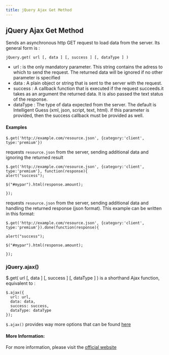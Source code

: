 ```yaml
---
title: jQuery Ajax Get Method
---
```

## jQuery Ajax Get Method
Sends an asynchronous http GET request to load data from the server. Its general form is :
~~~~
jQuery.get( url [, data ] [, success ] [, dataType ] )
~~~~

* url : is the only mandatory parameter. This string contains the adress to which to send the request. The returned data will be ignored if no other parameter is specified
* data : A plain object or string that is sent to the server with the request. 
* success : A callback function that is executed if the request succeeds.it takes as an argument the returned data. It is also passed the text status of the response.
* dataType : The type of data expected from the server. The default is Intelligent Guess (xml, json, script, text, html). if this parameter is provided, then the success callback must be provided as well.

#### Examples
~~~~
$.get('http://example.com/resource.json', {category:'client', type:'premium'})
~~~~

requests `resource.json` from the server, sending additional data and ignoring the returned result
~~~~
$.get('http://example.com/resource.json', {category:'client', type:'premium'}, function(response){ 
alert("success");

$("#mypar").html(response.amount);

});
~~~~
requests `resource.json` from the server, sending additional data and handling the returned response (json format). This example can be written in this format:
~~~~
$.get('http://example.com/resource.json', {category:'client', type:'premium'}).done(function(response){

alert("success");

$("#mypar").html(response.amount);

});
~~~~

### jQuery.ajax()
$.get( url [, data ] [, success ] [, dataType ] ) is a shorthand Ajax function, equivalent to :
~~~~
$.ajax({
  url: url,
  data: data,
  success: success,
  dataType: dataType
});
~~~~
`$.ajax()` provides way more options that can be found [here](http://api.jquery.com/jquery.ajax/) 

#### More Information:
<!-- Please add any articles you think might be helpful to read before writing the article -->
For more information, please visit the [official website](https://api.jquery.com/jquery.get/) 



